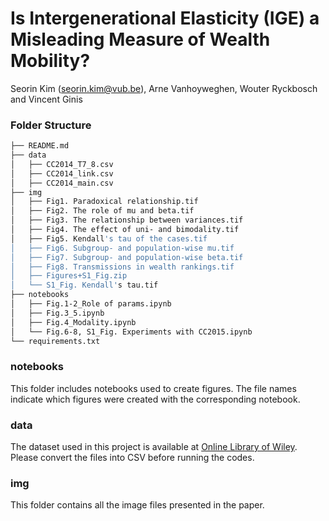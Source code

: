 # Is Intergenerational Elasticity (IGE) a Misleading Measure of Wealth Mobility?

Seorin Kim (seorin.kim@vub.be), Arne Vanhoyweghen, Wouter Ryckbosch and Vincent Ginis 


### Folder Structure
```bash
├── README.md
├── data
│   ├── CC2014_T7_8.csv
│   ├── CC2014_link.csv
│   ├── CC2014_main.csv
├── img
│   ├── Fig1. Paradoxical relationship.tif
│   ├── Fig2. The role of mu and beta.tif
│   ├── Fig3. The relationship between variances.tif
│   ├── Fig4. The effect of uni- and bimodality.tif
│   ├── Fig5. Kendall's tau of the cases.tif
│   ├── Fig6. Subgroup- and population-wise mu.tif
│   ├── Fig7. Subgroup- and population-wise beta.tif
│   ├── Fig8. Transmissions in wealth rankings.tif
│   ├── Figures+S1_Fig.zip
│   └── S1_Fig. Kendall's tau.tif
├── notebooks
│   ├── Fig.1-2_Role of params.ipynb
│   ├── Fig.3_5.ipynb
│   ├── Fig.4_Modality.ipynb
│   └── Fig.6-8, S1_Fig. Experiments with CC2015.ipynb
└── requirements.txt
```

### notebooks
This folder includes notebooks used to create figures.
The file names indicate which figures were created with the corresponding notebook.

### data
The dataset used in this project is available at [Online Library of Wiley](https://onlinelibrary.wiley.com/doi/abs/10.1111/ecoj.12165).
Please convert the files into CSV before running the codes.

### img
This folder contains all the image files presented in the paper.




